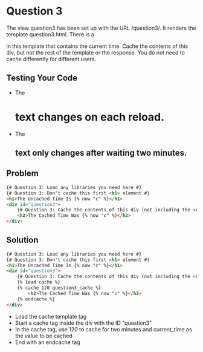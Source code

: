 # Question 3

The view question3 has been set up with the URL /question3/. It renders the template question3.html. There is a <div id="question3"> in this template that contains the current time. Cache the contents of this div, but not the rest of the template or the response. You do not need to cache differently for different users.

## Testing Your Code
- The <h1> text changes on each reload.
- The <h2> text only changes after waiting two minutes.


## Problem

```html
{# Question 3: Load any libraries you need here #}
{# Question 3: Don't cache this first <h1> element #}
<h1>The Uncached Time Is {% now "c" %}</h1>
<div id="question3">
    {# Question 3: Cache the contents of this div (not including the <div> or </div> tags) #}
    <h2>The Cached Time Was {% now "c" %}</h2>
</div>
```

## Solution

```html
{# Question 3: Load any libraries you need here #}
{# Question 3: Don't cache this first <h1> element #}
<h1>The Uncached Time Is {% now "c" %}</h1>
<div id="question3">
    {# Question 3: Cache the contents of this div (not including the <div> or </div> tags) #}
    {% load cache %}
    {% cache 120 question3_cache %}
        <h2>The Cached Time Was {% now "c" %}</h2>
    {% endcache %}
</div>
```

- Load the cache template tag
- Start a cache tag inside the div with the ID "question3"
- In the cache tag, use 120 to cache for two minutes and current_time as the value to be cached
- End with an endcache tag
